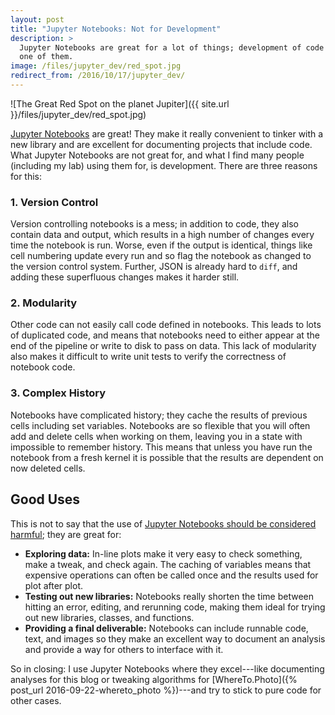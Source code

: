 ```yaml
---
layout: post
title: "Jupyter Notebooks: Not for Development"
description: >
  Jupyter Notebooks are great for a lot of things; development of code is not
  one of them.
image: /files/jupyter_dev/red_spot.jpg
redirect_from: /2016/10/17/jupyter_dev/
---
```


![The Great Red Spot on the planet Jupiter]({{ site.url }}/files/jupyter_dev/red_spot.jpg)

[Jupyter Notebooks](https://jupyter.org/) are great! They make it really
convenient to tinker with a new library and are excellent for documenting
projects that include code. What Jupyter Notebooks are not great for, and what I find
many people (including my lab) using them for, is development. There are three
reasons for this:

### 1. Version Control

Version controlling notebooks is a mess; in addition to code, they also
contain data and output, which results in a high number of changes every time
the notebook is run. Worse, even if the output is identical, things like cell
numbering update every run and so flag the notebook as changed to the version
control system. Further, JSON is already hard to `diff`, and adding these
superfluous changes makes it harder still.

### 2. Modularity

Other code can not easily call code defined in notebooks. This leads to lots
of duplicated code, and means that notebooks need to either appear at the end
of the pipeline or write to disk to pass on data. This lack of modularity also
makes it difficult to write unit tests to verify the correctness of notebook
code.

### 3. Complex History

Notebooks have complicated history; they cache the results of previous cells
including set variables. Notebooks are so flexible that you will often add and
delete cells when working on them, leaving you in a state with impossible to
remember history. This means that unless you have run the notebook from a
fresh kernel it is possible that the results are dependent on now deleted
cells.

## Good Uses

This is not to say that the use of [Jupyter Notebooks should be considered
harmful](https://en.wikipedia.org/wiki/Considered_harmful); they are great
for:

- **Exploring data:** In-line plots make it very easy to check
  something, make a tweak, and check again. The caching of variables means
  that expensive operations can often be called once and the results used for
  plot after plot.
- **Testing out new libraries:** Notebooks really shorten the time between
  hitting an error, editing, and rerunning code, making them ideal for
  trying out new libraries, classes, and functions.
- **Providing a final deliverable:** Notebooks can include runnable code,
  text, and images so they make an excellent way to document an analysis and
  provide a way for others to interface with it.

So in closing: I use Jupyter Notebooks where they excel---like documenting
analyses for this blog or tweaking algorithms for [WhereTo.Photo]({% post_url
2016-09-22-whereto_photo %})---and try to stick to pure code for other cases.
